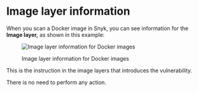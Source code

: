 # Image layer information

When you scan a Docker image in Snyk, you can see information for the **Image layer,** as shown in this example:

<figure><img src="../../.gitbook/assets/screenshot_2021-02-12_at_15.55.03.png" alt="Image layer information for Docker images"><figcaption><p>Image layer information for Docker images</p></figcaption></figure>

This is the instruction in the image layers that introduces the vulnerability.

There is no need to perform any action.
